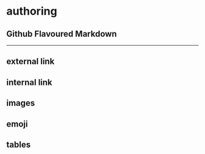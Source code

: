 # authoring

Github Flavoured Markdown
-----------------------------------------------------------------------------------------------------------------------------
-----------------------------------------------------------------------------------------------------------------------------

external link
-----------------------------------------------------------------------------------------------------------------------------

internal link
------------------------------------------------------------------------------------------------------------------------------
images
------------------------------------------------------------------------------------------------------------------------------
emoji
-------------------------------------------------------------------------------------------------------------------------------
tables
-------------------------------------------------------------------------------------------------------------------------------

